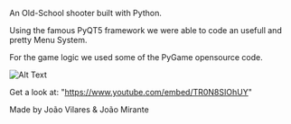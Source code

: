 An Old-School shooter built with Python.

Using the famous PyQT5 framework we were able to code an usefull and pretty Menu System.

For the game logic we used some of the PyGame opensource code.

![Alt Text](spaceship.gif)

Get a look at: "https://www.youtube.com/embed/TR0N8SIOhUY"


Made by João Vilares & João Mirante
